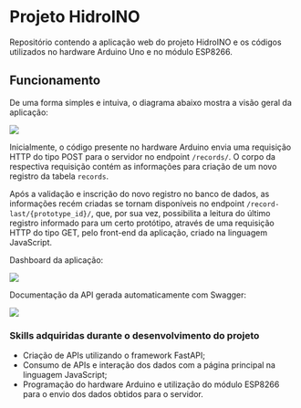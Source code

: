 # Projeto HidroINO

Repositório contendo a aplicação web do projeto HidroINO e os códigos utilizados no hardware Arduino Uno e no módulo ESP8266.
 
<!--
## Instalação
- Realize o download do repositório com o git

```bash
git clone https://github.com/mateusvictor/HidroINO.git
```

- Crie um ambiente virtual no diretório do projeto

```bash
python -m venv venv
```

- Ative o ambiente virtual

```bash
venv\Scripts\activate.bat
```

- Instale as dependencias do projeto

```bash
pip install -r requirements.txt
```
--> 

## Funcionamento

De uma forma simples e intuiva, o diagrama abaixo mostra a visão geral da aplicação:

<img src="https://github.com/mateusvictor/TCC-Backend/blob/main/screenshots/geral.jpg">

Inicialmente, o código presente no hardware Arduino envia uma requisição HTTP do tipo POST para o servidor no endpoint ```/records/```. O corpo da respectiva requisição contém as informações para criação de um novo registro da tabela ```records```.

Após a validação e inscrição do novo registro no banco de dados, as informações recém criadas se tornam disponíveis no endpoint ```/record-last/{prototype_id}/```, que, por sua vez, possibilita a leitura do último registro informado para um certo protótipo, através de uma requisição HTTP do tipo GET, pelo front-end da aplicação, criado na linguagem JavaScript.

Dashboard da aplicação:

<img src="https://github.com/mateusvictor/TCC-Backend/blob/main/screenshots/dashboard.jpg">

Documentação da API gerada automaticamente com Swagger:

<img src="https://github.com/mateusvictor/TCC-Backend/blob/main/screenshots/swagger-ui.jpg">

### Skills adquiridas durante o desenvolvimento do projeto
* Criação de APIs utilizando o framework FastAPI;
* Consumo de APIs e interação dos dados com a página principal na linguagem JavaScript;
* Programação do hardware Arduino e utilização do módulo ESP8266 para o envio dos dados obtidos para o servidor.

